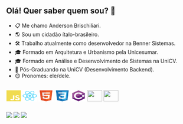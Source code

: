 ## Olá! Quer saber quem sou? 👋

- 📋 Me chamo Anderson Brischiliari.
- 🌎 Sou um cidadão ítalo-brasileiro.
- 🛠 Trabalho atualmente como desenvolvedor na Benner Sistemas.
- 🎓 Formado em Arquitetura e Urbanismo pela Unicesumar.
- 🎓 Formado em Análise e Desenvolvimento de Sistemas na UniCV.
- 🌱 Pós-Graduando na UniCV (Desenvolvimento Backend).
- 😊 Pronomes: ele/dele.

<div style="display: inline_block"><br>
  <img align="center" height="30" width="40" src="https://raw.githubusercontent.com/devicons/devicon/master/icons/javascript/javascript-plain.svg">
  <img align="center" height="30" width="40" src="https://raw.githubusercontent.com/devicons/devicon/master/icons/react/react-original.svg">
  <img align="center" height="30" width="40" src="https://raw.githubusercontent.com/devicons/devicon/master/icons/html5/html5-original.svg">
  <img align="center" height="30" width="40" src="https://raw.githubusercontent.com/devicons/devicon/master/icons/css3/css3-original.svg">
  <img align="center" height="30" width="40" src="https://raw.githubusercontent.com/devicons/devicon/master/icons/csharp/csharp-original.svg">
  <img align="center" height="30" width="40" src="https://cdn.jsdelivr.net/gh/devicons/devicon/icons/dotnetcore/dotnetcore-original.svg" />
  <img align="center" height="30" width="40" src="https://cdn.jsdelivr.net/gh/devicons/devicon/icons/vuejs/vuejs-original.svg" />
</div>

##
<div>
  <a href="https://instagram.com/andibris13" target="_blank"><img src="https://img.shields.io/badge/-Instagram-%23E4405F?style=for-the-badge&logo=instagram&logoColor=white" target="_blank"></a>
 	<a href = "mailto:anderson_brischiliari@hotmail.com"><img src="https://img.shields.io/badge/-Hotmail-%23333?style=for-the-badge&logo=gmail&logoColor=white" target="_blank"></a>
  <a href="https://www.linkedin.com/in/anderson-b-557b6692/" target="_blank"><img src="https://img.shields.io/badge/-LinkedIn-%230077B5?style=for-the-badge&logo=linkedin&logoColor=white" target="_blank"></a>
</div>

